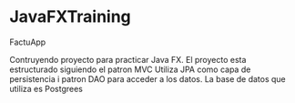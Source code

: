 # JavaFXTraining

FactuApp

Contruyendo proyecto para practicar Java FX.
El proyecto esta estructurado siguiendo el patron MVC
Utiliza JPA como capa de persistencia i patron DAO para acceder a los datos.
La base de datos que utiliza es Postgrees
